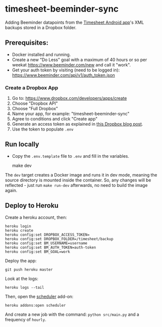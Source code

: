 # timesheet-beeminder-sync

Adding Beeminder datapoints from the [Timesheet Android app](https://play.google.com/store/apps/details?id=com.rauscha.apps.timesheet)'s
XML backups stored in a Dropbox folder.

## Prerequisites:

* Docker installed and running.
* Create a new "Do Less" goal with a maximum of 40 hours or so per weekat https://www.beeminder.com/new and call it "work".
* Get your auth token by visiting (need to be logged in): https://www.beeminder.com/api/v1/auth_token.json

### Create a Dropbox App

1. Go to: https://www.dropbox.com/developers/apps/create
2. Choose "Dropbox API"
3. Choose "Full Dropbox"
4. Name your app, for example: "timesheet-beeminder-sync"
5. Agree to conditions and click "Create app"
6. Generate an access token as explained in [this Dropbox blog post](https://blogs.dropbox.com/developers/2014/05/generate-an-access-token-for-your-own-account/).
7. Use the token to populate `.env`

## Run locally

* Copy the `.env.template` file to `.env` and fill in the variables.

    make dev

The `dev` target creates a Docker image and runs it in dev mode, meaning the source directory is mounted inside the container. So, any changes will be reflected - just run `make run-dev` afterwards, no need to build the image again.

## Deploy to Heroku

Create a heroku account, then:

    heroku login
    heroku create
    heroku config:set DROPBOX_ACCESS_TOKEN=
    heroku config:set DROPBOX_FOLDER=/timesheet/backup
    heroku config:set BM_USERNAME=username
    heroku config:set BM_AUTH_TOKEN=auth-token
    heroku config:set BM_GOAL=work


Deploy the app:

    git push heroku master

Look at the logs:

    heroku logs --tail

Then, open the [scheduler](https://devcenter.heroku.com/articles/scheduler#scheduling-jobs) add-on:

    heroku addons:open scheduler

And create a new job with the command: `python src/main.py` and a frequency of `hourly`.


